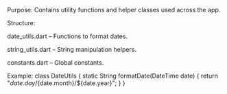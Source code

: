 Purpose:
Contains utility functions and helper classes used across the app.

Structure:

date_utils.dart – Functions to format dates.

string_utils.dart – String manipulation helpers.

constants.dart – Global constants.

Example:
class DateUtils {
    static String formatDate(DateTime date) {
        return "${date.day}/${date.month}/${date.year}";
    }
}